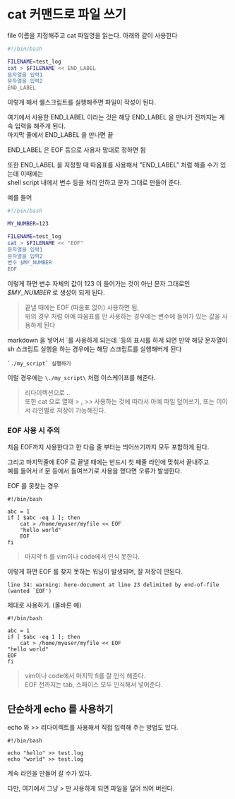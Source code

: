 # cat 커맨드로 파일 쓰기

file 이름을 지정해주고 cat 파일명을 읽는다. 아래와 같이 사용한다
```sh
#!/bin/bash

FILENAME=test_log
cat > $FILENAME << END_LABEL
문자열을 입력1
문자열을 입력2
END_LABEL
```

이렇게 해서 쉘스크립트를 실행해주면 파일이 작성이 된다.

여기에서 사용한 END_LABEL 이라는 것은 해당 END_LABEL 을 만나기 전까지는 계속 입력을 해주게 된다.   
마지막 줄에서 END_LABEL 을 만나면 끝

END_LABEL 은 EOF 등으로 사용자 맘대로 정하면 됨


또한 END_LABEL 을 지정할 때 따옴표를 사용해서 "END_LABEL" 처럼 해줄 수가 있는데 이때에는  
shell script 내에서 변수 등을 처리 안하고 문자 그대로 만들어 준다.   

예를 들어 
```sh
#!/bin/bash

MY_NUMBER=123

FILENAME=test_log
cat > $FILENAME << "EOF"
문자열을 입력1
문자열을 입력2
변수 $MY_NUMBER 
EOF
```

이렇게 하면 변수 자체의 값이 123 이 들어가는 것이 아닌 문자 그대로인 *$MY_NUMBER* 로 생성이 되게 된다.   

> 끝낼 때에는 EOF (따옴표 없이) 사용하면 됨,   
위의 경우 처럼 아예 따옴표를 안 사용하는 경우에는 변수에 들어가 있는 값을 사용하게 된다

markdown 을 넣어서 \`를 사용하게 되는데 \`등의 표시를 하게 되면 만약 해당 문자열이  
sh 스크립트 실행을 하는 경우에는 해당 스크립트를 실행해버게 된다   
```shell
`./my_script` 실행하기  
```
이럴 경우에는 `\./my_script\` 처럼 이스케이프를 해준다.  


> 리다이렉션으로 ..   
또한 cat 으로 열때 *>* , *>>* 사용하는 것에 따라서 아예 파일 덮어쓰기, 또는 이이서 라인별로 저장이 가능해진다.


### EOF 사용 시 주의
처음 EOF까지 사용한다고 한 다음 줄 부터는  띄어쓰기까지 모두 포함하게 된다.  

그리고 마지막줄에 EOF 로 끝낼 때에는 반드시 첫 째줄 라인에 맞춰서 끝내주고  
예를 들어서 if 문 등에서 들여쓰기로 사용을 했다면 오류가 발생한다.

EOF 를 못찾는 경우
```shell
#!/bin/bash

abc = 1
if [ $abc -eq 1 ]; then
    cat > /home/myuser/myfile << EOF
    "hello world"
    EOF
fi
```
> 마지막 fi 를 vim이나 code에서 인식 못한다.

이렇게 하면 EOF 를 찾지 못하는 워닝이 발생되며, 잘 저장이 안된다.
```
line 34: warning: here-document at line 23 delimited by end-of-file (wanted `EOF')
```

제대로 사용하기. (올바른 예)
```shell
#!/bin/bash

abc = 1
if [ $abc -eq 1 ]; then
    cat > /home/myuser/myfile << EOF
"hello world"
EOF
fi
```
> vim이나 code에서 마지막 fi를 잘 인식 해준다.  
EOF 전까지는 tab, 스페이스 모두 인식해서 넣어준다.


## 단순하게 echo 를 사용하기

echo 와 >> 리다이렉트를 사용해서 직접 입력해 주는 방법도 있다.

```shell
#!/bin/bash

echo "hello" >> test.log
echo "world" >> test.log
```
계속 라인을 만들어 갈 수가 있다.

다만, 여기에서 그냥 *>* 만 사용하게 되면 파일을 덮어 씌어 버린다.

